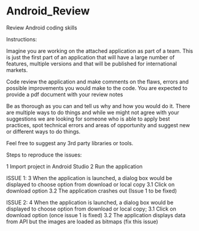 # Android_Review
Review Android coding skills

Instructions:

Imagine you are working on the attached application as part of a team. This is just the first part of an application that will have a large number of features, multiple versions and that will be published for international markets.

Code review the application and make comments on the flaws, errors and possible improvements you would make to the code. You are expected to provide a pdf document with your review notes

Be as thorough as you can and tell us why and how you would do it. There are multiple ways to do things and while we might not agree with your suggestions we are looking for someone who is able to apply best practices, spot technical errors and areas of opportunity and suggest new or different ways to do things.

Feel free to suggest any 3rd party libraries or tools.


Steps to reproduce the issues:

1 Import project in Android Studio
2 Run the application

ISSUE 1:
3 When the application is launched, a dialog box would be displayed to choose option from download or local copy
3.1 Click on download option
3.2 The application crashes out (Issue 1 to be fixed)

ISSUE 2:
4 When the application is launched, a dialog box would be displayed to choose option from download or local copy; 
3.1 Click on download option (once issue 1 is fixed)
3.2 The application displays data from API but the images are loaded as bitmaps (fix this issue)




